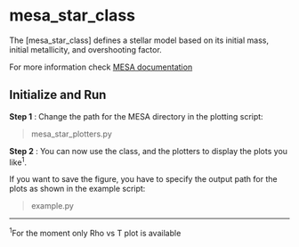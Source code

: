 # mesa_star_class
The [mesa_star_class] defines a stellar model based on its initial mass, initial metallicity, and overshooting factor.

For more information check [MESA documentation](http://mesa.sourceforge.net/)


## Initialize and Run
**Step 1** : Change the path for the MESA directory in the plotting script:
> mesa_star_plotters.py

**Step 2** : You can now use the class, and the plotters to display the plots you like<sup>1</sup>.

If you want to save the figure, you have to specify the output path for the plots as shown in the example
script:
> example.py

---
<sup>1</sup>For the moment only Rho vs T plot is available
